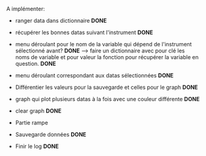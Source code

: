 A implémenter:

- ranger data dans dictionnaire                                                                                                       **DONE**

- récupérer les bonnes datas suivant l'instrument                                                                                     **DONE**

- menu déroulant pour le nom de la variable qui dépend de l'instrument sélectionné avant?                                             **DONE**
--> faire un dictionnaire avec pour clé les noms de variable et pour valeur la fonction pour récupérer la variable en question.       **DONE**

- menu déroulant correspondant aux datas sélectionnées                                                                                **DONE**

- Différentier les valeurs pour la sauvegarde et celles pour le graph                                                                 **DONE**

- graph qui plot plusieurs datas à la fois avec une couleur différente                                                                **DONE**

- clear graph                                                                                                                         **DONE**

- Partie rampe

- Sauvegarde données                                                                                                                  **DONE**
- Finir le log                                                                                                                        **DONE**